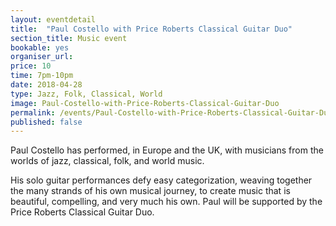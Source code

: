 ```yaml
---
layout: eventdetail
title:  "Paul Costello with Price Roberts Classical Guitar Duo"
section_title: Music event
bookable: yes
organiser_url:
price: 10
time: 7pm-10pm
date: 2018-04-28
type: Jazz, Folk, Classical, World
image: Paul-Costello-with-Price-Roberts-Classical-Guitar-Duo
permalink: /events/Paul-Costello-with-Price-Roberts-Classical-Guitar-Duo
published: false
---
```


Paul Costello has performed, in Europe and the UK, with musicians from the worlds of jazz, classical, folk, and world music.

His solo guitar performances defy easy categorization, weaving together the many strands of his own musical journey, to create music that is beautiful, compelling, and very much his own. Paul will be supported by the Price Roberts Classical Guitar Duo.
